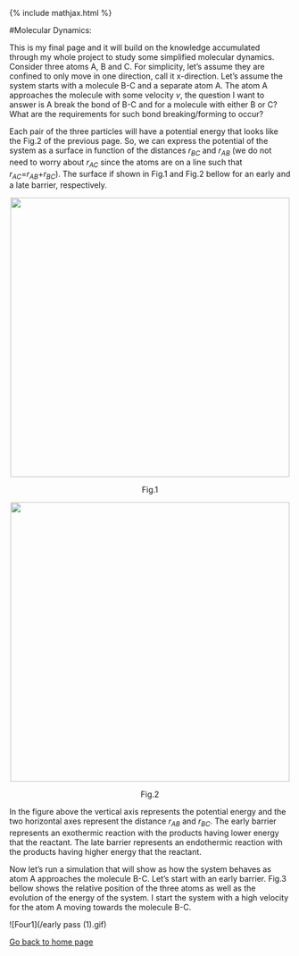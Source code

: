 {% include mathjax.html %}

#Molecular Dynamics:

This is my final page and it will build on the knowledge accumulated through my whole project to study some simplified molecular dynamics. Consider three atoms A, B and C. For simplicity, let’s assume they are confined to only move in one direction, call it x-direction. Let’s assume the system starts with a molecule B-C and a separate atom A. The atom A approaches the molecule with some velocity $v$, the question I want to answer is A break the bond of B-C and for a molecule with either B or C? What are the requirements for such bond breaking/forming to occur? 

Each pair of the three particles will have a potential energy that looks like the Fig.2 of the previous page. So, we can express the potential of the system as a surface in function of the distances $r_{BC}$ and $r_{AB}$ (we do not need to worry about $r_{AC}$ since the atoms are on a line such that $r_{AC}$=$r_{AB}$+$r_{BC}$). The surface if shown in Fig.1 and Fig.2 bellow for an early and a late barrier, respectively.

<p align="center"><img src="https://user-images.githubusercontent.com/35305574/38695528-862533d0-3e5a-11e8-95ce-018301e0b91d.jpg" width="500"></p>
<p align="center">Fig.1</p>

<p align="center"><img src="https://user-images.githubusercontent.com/35305574/38695530-87e11e1e-3e5a-11e8-9136-6b143f23df3b.jpg" width="500"></p>
<p align="center">Fig.2</p>

In the figure above the vertical axis represents the potential energy and the two horizontal axes represent the distance $r_{AB}$ and $r_{BC}$. The early barrier represents an exothermic reaction with the products having lower energy that the reactant. The late barrier represents an endothermic reaction with the products having higher energy that the reactant.

Now let’s run a simulation that will show as how the system behaves as atom A approaches the molecule B-C. Let’s start with an early barrier. Fig.3 bellow shows the relative position of the three atoms as well as the evolution of the energy of the system. I start the system with a high velocity for the atom A moving towards the molecule B-C.

![Four1](/early pass (1).gif) 






[Go back to home page](/README.md)
